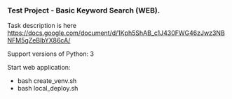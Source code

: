 ### Test Project - Basic Keyword Search (WEB).

Task description is here https://docs.google.com/document/d/1Kph5ShAB_c1J430FWG46zJwz3NBNFM5gZeBlbYX86cA/

Support versions of Python: 3

Start web application:
 * bash create_venv.sh
 * bash local_deploy.sh
